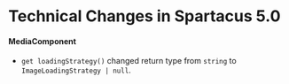 # Technical Changes in Spartacus 5.0

#### MediaComponent
- `get loadingStrategy()` changed return type from `string` to `ImageLoadingStrategy | null`.